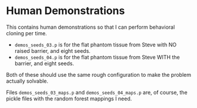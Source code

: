 # Human Demonstrations

This contains human demonstrations so that I can perform behavioral cloning per time.

- `demos_seeds_03.p` is for the flat phantom tissue from Steve with NO raised barrier, and eight seeds.
- `demos_seeds_04.p` is for the flat phantom tissue from Steve WITH the barrier, and eight seeds.

Both of these should use the same rough configuration to make the problem actually solvable.

Files `demos_seeds_03_maps.p` and `demos_seeds_04_maps.p` are, of course, the pickle files with the random forest mappings I need.
